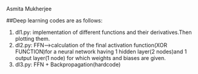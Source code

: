 Asmita Mukherjee

##Deep learning codes are as follows:
1. dl1.py: implementation of different functions and their derivatives.Then plotting them.
2. dl2.py: FFN-->calculation of the final activation function(XOR FUNCTION)for a neural network having 1 hidden layer(2 nodes)and 1 output layer(1 node) for which weights and biases are given.
3. dl3.py: FFN + Backpropagation(hardcode)
